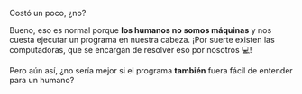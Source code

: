 Costó un poco, ¿no? 

Bueno, eso es normal porque **los humanos no somos máquinas** y nos cuesta ejecutar un programa en nuestra cabeza. ¡Por suerte existen las computadoras, que se encargan de resolver eso por nosotros 
:computer:!

Pero aún así, ¿no sería mejor si el programa **también** fuera fácil de entender para un humano?
